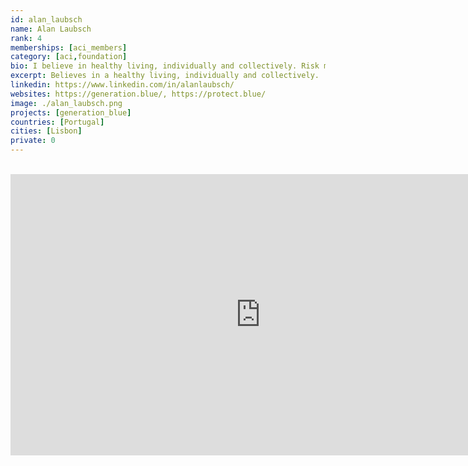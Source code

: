 ```yaml
---
id: alan_laubsch
name: Alan Laubsch
rank: 4
memberships: [aci_members]
category: [aci,foundation]
bio: I believe in healthy living, individually and collectively. Risk management is a common good, and my mission is to help spark a global risk culture with ecosystems perspectives. We live in an era of interdependence. The global systems that sustain us -- financial, economic, and ecological -- are fragile. We face tipping points that will affect many generations to come. To thrive, we must move beyond binary thinking and learn to sense a full spectrum of risk, hidden and visible. As in healthcare, our best hope of mitigating systemic risk lies in early detection and action. And we need to do this together.
excerpt: Believes in a healthy living, individually and collectively.
linkedin: https://www.linkedin.com/in/alanlaubsch/
websites: https://generation.blue/, https://protect.blue/
image: ./alan_laubsch.png
projects: [generation_blue]
countries: [Portugal]
cities: [Lisbon]
private: 0
---
```


<BR>
<div class="aspect-w-16 aspect-h-9">
<iframe src="https://player.vimeo.com/video/430716502" width="800" height="450" frameborder="0" allow="autoplay; fullscreen" allowfullscreen></iframe>
</div>
<BR>

